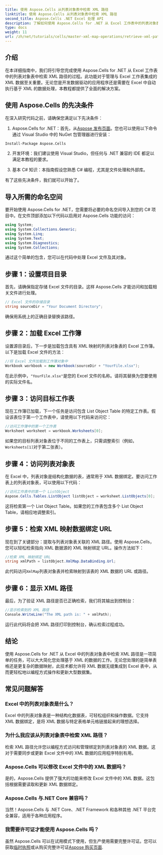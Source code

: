 ```yaml
---
title: 使用 Aspose.Cells 从列表对象表中检索 XML 路径
linktitle: 使用 Aspose.Cells 从列表对象表中检索 XML 路径
second_title: Aspose.Cells .NET Excel 处理 API
description: 了解如何使用 Aspose.Cells for .NET 从 Excel 工作表中的列表对象表中检索 XML 路径。本综合指南涵盖了每个步骤。
type: docs
weight: 11
url: /zh/net/tutorials/cells/master-xml-map-operations/retrieve-xml-path-from-list-object-table/
---
```

## 介绍

在本详细指南中，我们将引导您完成使用 Aspose.Cells for .NET 从 Excel 工作表中的列表对象表中检索 XML 路径的过程。此功能对于管理与 Excel 工作表集成的 XML 数据至关重要。无论您是开发数据驱动的应用程序还是需要在 Excel 中自动执行基于 XML 的数据处理，本教程都提供了全面的解决方案。

## 使用 Aspose.Cells 的先决条件

在深入研究代码之前，请确保您满足以下先决条件：

1. Aspose.Cells for .NET：首先，从[Aspose 发布页面](https://releases.aspose.com/cells/net/)。您也可以使用以下命令通过 Visual Studio 中的 NuGet 包管理器进行安装：
```bash
Install-Package Aspose.Cells
```

2. 开发环境：我们建议使用 Visual Studio，但任何与 .NET 兼容的 IDE 都足以满足本教程的要求。

3. 基本 C# 知识：本指南假设您熟悉 C# 编程，尤其是文件处理和外部库。

有了这些先决条件，我们就可以开始了。

## 导入所需的命名空间

要开始使用 Aspose.Cells for .NET，您需要将必要的命名空间导入到您的 C# 项目中。在文件顶部添加以下代码以启用对 Aspose.Cells 功能的访问：

```csharp
using System;
using System.Collections.Generic;
using System.Linq;
using System.Text;
using System.Diagnostics;
using System.Collections;
```

通过这个简单的包含，您可以在代码中处理 Excel 文件及其对象。

## 步骤 1：设置项目目录

首先，请确保指定存储 Excel 文件的目录。这样 Aspose.Cells 才能访问和加载相关文件进行处理。

```csharp
// Excel 文件的存储目录
string sourceDir = "Your Document Directory";
```

确保用系统上的正确目录替换该路径。

## 步骤 2：加载 Excel 工作簿

设置源目录后，下一步是加载包含具有 XML 映射的列表对象表的 Excel 工作簿。以下是加载 Excel 文件的方法：

```csharp
//将 Excel 文件加载到工作簿对象中
Workbook workbook = new Workbook(sourceDir + "YourFile.xlsx");
```

在此示例中，`"YourFile.xlsx"`是您的 Excel 文件的名称。请将其替换为您要使用的实际文件名。

## 步骤 3：访问目标工作表

现在工作簿已加载，下一个任务是访问包含 List Object Table 的特定工作表。假设该表位于第一个工作表中，请使用以下代码来访问它：

```csharp
//访问工作簿中的第一个工作表
Worksheet worksheet = workbook.Worksheets[0];
```

如果您的目标列表对象表位于不同的工作表上，只需调整索引（例如，`Worksheets[1]`对于第二张表）。

## 步骤 4：访问列表对象表

在 Excel 中，列表对象是结构化数据的表，通常用于 XML 数据绑定。要访问工作表上的列表对象表，可以使用以下代码：

```csharp
//访问工作表中的第一个 ListObject
Aspose.Cells.Tables.ListObject listObject = worksheet.ListObjects[0];
```

这将检索第一个 List Object Table。如果您的工作表包含多个 List Object Table，请相应地调整索引。

## 步骤 5：检索 XML 映射数据绑定 URL

现在到了关键部分：提取与列表对象表关联的 XML 路径。使用 Aspose.Cells，您可以轻松检索指向 XML 数据源的 XML 映射绑定 URL。操作方法如下：

```csharp
//检索 XML 映射绑定 URL
string xmlPath = listObject.XmlMap.DataBinding.Url;
```

此代码访问`XmlMap`列表对象表并检索映射到该表的 XML 数据的 URL 或路径。

## 步骤 6：显示 XML 路径

最后，为了验证 XML 路径是否已正确检索，我们将其输出到控制台：

```csharp
//显示检索到的 XML 路径
Console.WriteLine("The XML path is: " + xmlPath);
```

运行此代码将会把 XML 路径打印到控制台，确认检索过程成功。

## 结论

使用 Aspose.Cells for .NET 从 Excel 中的列表对象表中检索 XML 路径是一项简单的任务，可以大大简化您处理基于 XML 的数据的工作。无论您处理的是简单表格还是更复杂的数据映射，此技术都允许将 XML 数据无缝集成到 Excel 表中，从而更轻松地以编程方式操作和更新大型数据集。

## 常见问题解答

### Excel 中的列表对象表是什么？

Excel 中的列表对象表是一种结构化数据表，可轻松组织和操作数据。它支持 XML 数据绑定，是将 XML 数据与特定表格单元格链接起来的理想选择。

### 为什么我应该从列表对象表中检索 XML 路径？

检索 XML 路径允许您以编程方式访问和管理绑定到列表对象表的 XML 数据。这对于需要同步或更新 Excel 文件中的 XML 数据的应用程序特别有用。

### Aspose.Cells 可以修改 Excel 文件中的 XML 数据吗？

是的，Aspose.Cells 提供了强大的功能来修改 Excel 文件中的 XML 数据。这包括根据需要读取和更新 XML 数据绑定。

### Aspose.Cells 与.NET Core 兼容吗？

当然！Aspose.Cells 与 .NET Core、.NET Framework 和各种其他 .NET 平台完全兼容，适用于各种应用程序。

### 我需要许可证才能使用 Aspose.Cells 吗？

虽然 Aspose.Cells 可以在试用模式下使用，但生产使用需要完整许可证。您可以获取[临时执照](https://purchase.aspose.com/temporary-license/)或从购买完整许可证[Aspose 购买页面](https://purchase.aspose.com/buy).